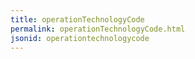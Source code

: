 ```yaml
---
title: operationTechnologyCode
permalink: operationTechnologyCode.html
jsonid: operationtechnologycode
---
```

